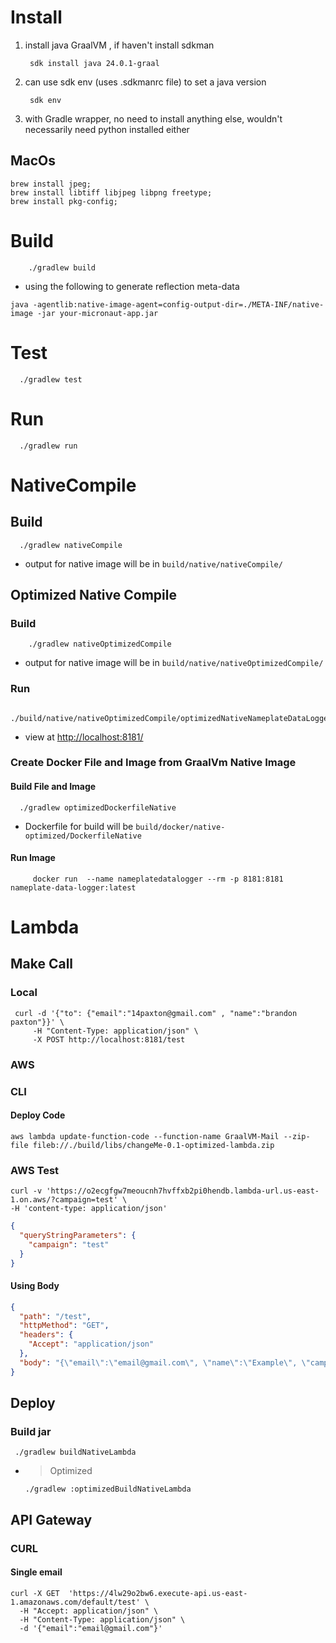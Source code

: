 # Install

1) install java GraalVM , if haven't install sdkman
   ```shell
    sdk install java 24.0.1-graal
   ```
2) can use sdk env (uses .sdkmanrc file) to set a java version
   ```shell
    sdk env
   ```
3) with Gradle wrapper, no need to install anything else, wouldn't necessarily need python installed either

## MacOs

```shell
brew install jpeg;
brew install libtiff libjpeg libpng freetype;
brew install pkg-config;
```

# Build

```shell
    ./gradlew build
```

- using the following to generate reflection meta-data

```shell
java -agentlib:native-image-agent=config-output-dir=./META-INF/native-image -jar your-micronaut-app.jar
```

# Test

   ```shell
     ./gradlew test
   ```

# Run

  ```shell
    ./gradlew run
  ```

# NativeCompile

## Build

  ```shell
    ./gradlew nativeCompile
  ```

- output for native image will be in ```build/native/nativeCompile/```

## Optimized Native Compile

### Build

```shell
    ./gradlew nativeOptimizedCompile
```

- output for native image will be in ```build/native/nativeOptimizedCompile/```

### Run

   ```shell
        ./build/native/nativeOptimizedCompile/optimizedNativeNameplateDataLogger
   ```

- view at [http://localhost:8181/ ](http://localhost:8181/ )

### Create Docker File and Image from GraalVm Native Image

#### Build File and Image

   ```shell
     ./gradlew optimizedDockerfileNative
   ```

- Dockerfile for build will be `build/docker/native-optimized/DockerfileNative`

#### Run Image

   ```shell
        docker run  --name nameplatedatalogger --rm -p 8181:8181 nameplate-data-logger:latest
   ```

# Lambda

## Make Call

### Local

```shell
 curl -d '{"to": {"email":"14paxton@gmail.com" , "name":"brandon paxton"}}' \
     -H "Content-Type: application/json" \
     -X POST http://localhost:8181/test
```

### AWS

### CLI

#### Deploy Code

```shell
aws lambda update-function-code --function-name GraalVM-Mail --zip-file fileb://./build/libs/changeMe-0.1-optimized-lambda.zip
```

### AWS Test

```shell
curl -v 'https://o2ecgfgw7meoucnh7hvffxb2pi0hendb.lambda-url.us-east-1.on.aws/?campaign=test' \
-H 'content-type: application/json'
```

```json
{
  "queryStringParameters": {
    "campaign": "test"
  }
}
```

#### Using Body

```json
{
  "path": "/test",
  "httpMethod": "GET",
  "headers": {
    "Accept": "application/json"
  },
  "body": "{\"email\":\"email@gmail.com\", \"name\":\"Example\", \"campaign\":\"TEST\"}"
}
```

## Deploy

### Build jar

```shell
 ./gradlew buildNativeLambda
```

- > Optimized
    ```shell
    ./gradlew :optimizedBuildNativeLambda
    ```

## API Gateway

### CURL

#### Single email

```shell
curl -X GET  'https://4lw29o2bw6.execute-api.us-east-1.amazonaws.com/default/test' \
  -H "Accept: application/json" \
  -H "Content-Type: application/json" \
  -d '{"email":"email@gmail.com"}'
```


